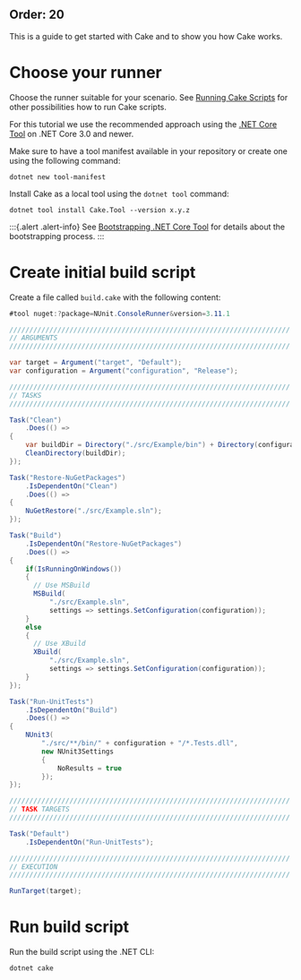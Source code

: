 Order: 20
---

This is a guide to get started with Cake and to show you how Cake works.

# Choose your runner

Choose the runner suitable for your scenario.
See [Running Cake Scripts](running-cake-scripts) for other possibilities how to run Cake scripts.

For this tutorial we use the recommended approach using the [.NET Core Tool](running-cake-scripts#net-core-tool)
on .NET Core 3.0 and newer.

Make sure to have a tool manifest available in your repository or create one using the following command:

```shell
dotnet new tool-manifest
```

Install Cake as a local tool using the `dotnet tool` command:

```shell
dotnet tool install Cake.Tool --version x.y.z
```

:::{.alert .alert-info}
See [Bootstrapping .NET Core Tool](bootstrapping-scripts#bootstrapping-for.net-core-tool) for details about the bootstrapping process.
:::

# Create initial build script

Create a file called `build.cake` with the following content:

```csharp
#tool nuget:?package=NUnit.ConsoleRunner&version=3.11.1

//////////////////////////////////////////////////////////////////////
// ARGUMENTS
//////////////////////////////////////////////////////////////////////

var target = Argument("target", "Default");
var configuration = Argument("configuration", "Release");

//////////////////////////////////////////////////////////////////////
// TASKS
//////////////////////////////////////////////////////////////////////

Task("Clean")
    .Does(() =>
{
    var buildDir = Directory("./src/Example/bin") + Directory(configuration);
    CleanDirectory(buildDir);
});

Task("Restore-NuGetPackages")
    .IsDependentOn("Clean")
    .Does(() =>
{
    NuGetRestore("./src/Example.sln");
});

Task("Build")
    .IsDependentOn("Restore-NuGetPackages")
    .Does(() =>
{
    if(IsRunningOnWindows())
    {
      // Use MSBuild
      MSBuild(
          "./src/Example.sln",
          settings => settings.SetConfiguration(configuration));
    }
    else
    {
      // Use XBuild
      XBuild(
          "./src/Example.sln",
          settings => settings.SetConfiguration(configuration));
    }
});

Task("Run-UnitTests")
    .IsDependentOn("Build")
    .Does(() =>
{
    NUnit3(
        "./src/**/bin/" + configuration + "/*.Tests.dll",
        new NUnit3Settings
        {
            NoResults = true
        });
});

//////////////////////////////////////////////////////////////////////
// TASK TARGETS
//////////////////////////////////////////////////////////////////////

Task("Default")
    .IsDependentOn("Run-UnitTests");

//////////////////////////////////////////////////////////////////////
// EXECUTION
//////////////////////////////////////////////////////////////////////

RunTarget(target);
```

# Run build script

Run the build script using the .NET CLI:

```shell
dotnet cake
```
